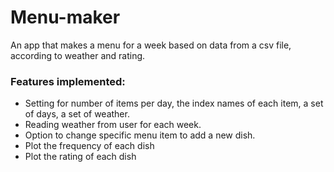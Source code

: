 # Menu-maker

An app that makes a menu for a week based on data from a csv file, according to weather and rating.

### Features implemented:
- Setting for number of items per day, the index names of each item, a set of days, a set of weather.
- Reading weather from user for each week.
- Option to change specific menu item to add a new dish.
- Plot the frequency of each dish
- Plot the rating of each dish
